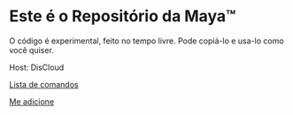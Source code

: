 # Este é o Repositório da Maya™

O código é experimental, feito no tempo livre. Pode copiá-lo e usa-lo como você quiser.

Host: DisCloud

[Lista de comandos](https://github.com/rodycouto/MayaCommands)

[Me adicione](https://discord.com/api/oauth2/authorize?client_id=821471191578574888&permissions=8&scope=bot)
